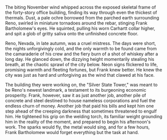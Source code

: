 The biting November wind whipped across the exposed skeletal frame of the forty-story office building, finding its way through even the thickest of thermals. Dust, a pale ochre borrowed from the parched earth surrounding Reno, swirled in miniature tornadoes around the rebar, stinging Frank Bartholomew's eyes. He squinted, pulling his worn Carhartt collar higher, and spit a glob of gritty saliva onto the unfinished concrete floor.

Reno, Nevada, in late autumn, was a cruel mistress. The days were short, the nights unforgivingly cold, and the only warmth to be found came from the camaraderie of his crew and the fiery burn of a shot of whiskey after a long day. He glanced down, the dizzying height momentarily stealing his breath, at the chaotic sprawl of the city below. Neon signs flickered to life, promising warmth and fleeting fortunes, but Frank knew better. He knew the city was just as hard and unforgiving as the wind that clawed at his face.

The building they were working on, the "Silver State Tower," was meant to be Reno's newest landmark, a testament to its burgeoning economic prosperity. Frank, however, saw it as just another job, another pile of concrete and steel destined to house nameless corporations and fuel the endless churn of money. Another job that paid his bills and kept him one step ahead of the creeping darkness that sometimes threatened to engulf him. He tightened his grip on the welding torch, its familiar weight grounding him in the reality of the moment, and prepared to begin his afternoon's work. The sparks would fly, the metal would sing, and for a few hours, Frank Bartholomew would forget everything but the task at hand.
